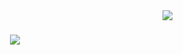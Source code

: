 <img align="right" src="https://visitor-badge.laobi.icu/badge?page_id=dorcasgold.dorcasgold" />

<h1 align="center">
    <img src="https://readme-typing-svg.herokuapp.com/?font=Righteous&size=35&center=true&vCenter=true&width=500&height=70&duration=4000&lines=Hi+There!+👋;+I'm+Dorcas;+a+front-end-web-developer" />
</h1>
